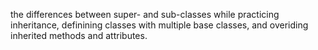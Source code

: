 the differences between super- and sub-classes while practicing inheritance, definining classes with multiple base classes, and overiding inherited methods and attributes.
